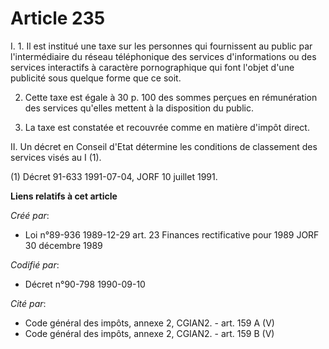 # Article 235

I. 1. Il est institué une taxe sur les personnes qui fournissent au public par l'intermédiaire du réseau téléphonique des
services d'informations ou des services interactifs à caractère pornographique qui font l'objet d'une publicité sous quelque
forme que ce soit.

2. Cette taxe est égale à 30 p. 100 des sommes perçues en rémunération des services qu'elles mettent à la disposition du
public.

3. La taxe est constatée et recouvrée comme en matière d'impôt direct.

II.  Un décret en Conseil d'Etat détermine les conditions de classement des services visés au I (1).

(1) Décret 91-633 1991-07-04, JORF 10 juillet 1991.

**Liens relatifs à cet article**

_Créé par_:

  - Loi n°89-936 1989-12-29 art. 23 Finances rectificative pour 1989 JORF 30 décembre 1989

_Codifié par_:

  - Décret n°90-798 1990-09-10

_Cité par_:

  - Code général des impôts, annexe 2, CGIAN2. - art. 159 A (V)
  - Code général des impôts, annexe 2, CGIAN2. - art. 159 B (V)
